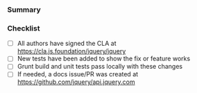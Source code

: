 ### Summary

<!--
Describe what this PR does. All but trivial changes (e.g. typos)
should start with an issue. Mention the issue number here.
-->

### Checklist

<!--
Mark an `[x]` for completed items, if you're not sure leave them unchecked and we can assist.
-->

- [ ] All authors have signed the CLA at https://cla.js.foundation/jquery/jquery
- [ ] New tests have been added to show the fix or feature works
- [ ] Grunt build and unit tests pass locally with these changes
- [ ] If needed, a docs issue/PR was created at https://github.com/jquery/api.jquery.com

<!--
Thanks! Bots and humans will be around shortly to check it out.
-->
